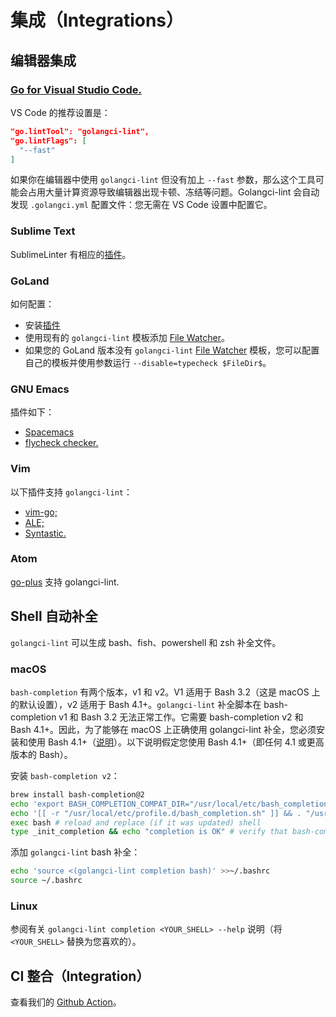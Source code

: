# 集成（Integrations）

## 编辑器集成

### [Go for Visual Studio Code.](https://marketplace.visualstudio.com/items?itemName=golang.Go)

VS Code 的推荐设置是：

```json
"go.lintTool": "golangci-lint",
"go.lintFlags": [
  "--fast"
]
```

如果你在编辑器中使用 `golangci-lint` 但没有加上 `--fast` 参数，那么这个工具可能会占用大量计算资源导致编辑器出现卡顿、冻结等问题。Golangci-lint 会自动发现 `.golangci.yml` 配置文件：您无需在 VS Code 设置中配置它。

### Sublime Text

SublimeLinter 有相应的[插件](https://github.com/SublimeLinter/SublimeLinter-golangcilint)。

### GoLand

如何配置：

+ 安装[插件](https://plugins.jetbrains.com/plugin/12496-go-linter)
+ 使用现有的 `golangci-lint` 模板添加 [File Watcher](https://www.jetbrains.com/help/go/settings-tools-file-watchers.html)。
+ 如果您的 GoLand 版本没有 `golangci-lint` [File Watcher](https://www.jetbrains.com/help/go/settings-tools-file-watchers.html) 模板，您可以配置自己的模板并使用参数运行 `--disable=typecheck $FileDir$`。

### GNU Emacs

插件如下：

+ [Spacemacs](https://github.com/syl20bnr/spacemacs/blob/develop/layers/+lang/go/README.org#linting)
+ [flycheck checker.](https://github.com/weijiangan/flycheck-golangci-lint)

### Vim

以下插件支持 `golangci-lint`：

+ [vim-go;](https://github.com/fatih/vim-go)
+ [ALE;](https://github.com/dense-analysis/ale)
+ [Syntastic.](https://github.com/vim-syntastic/syntastic)

### Atom

[go-plus](https://github.blog/2022-06-08-sunsetting-atom/) 支持 golangci-lint.

## Shell 自动补全

`golangci-lint` 可以生成 bash、fish、powershell 和 zsh 补全文件。

### macOS

`bash-completion` 有两个版本，v1 和 v2。V1 适用于 Bash 3.2（这是 macOS 上的默认设置），v2 适用于 Bash 4.1+。`golangci-lint` 补全脚本在 bash-completion v1 和 Bash 3.2 无法正常工作。它需要 bash-completion v2 和 Bash 4.1+。因此，为了能够在 macOS 上正确使用 golangci-lint 补全，您必须安装和使用 Bash 4.1+（[说明](https://itnext.io/upgrading-bash-on-macos-7138bd1066ba?gi=edc61b56c400)）。以下说明假定您使用 Bash 4.1+（即任何 4.1 或更高版本的 Bash）。

安装 `bash-completion v2`：

```bash
brew install bash-completion@2
echo 'export BASH_COMPLETION_COMPAT_DIR="/usr/local/etc/bash_completion.d"' >>~/.bashrc
echo '[[ -r "/usr/local/etc/profile.d/bash_completion.sh" ]] && . "/usr/local/etc/profile.d/bash_completion.sh"' >>~/.bashrc
exec bash # reload and replace (if it was updated) shell
type _init_completion && echo "completion is OK" # verify that bash-completion v2 is correctly installed
```

添加 `golangci-lint` bash 补全：

```bash
echo 'source <(golangci-lint completion bash)' >>~/.bashrc
source ~/.bashrc
```

### Linux

参阅有关 `golangci-lint completion <YOUR_SHELL> --help` 说明（将 `<YOUR_SHELL>` 替换为您喜欢的）。

## CI 整合（Integration）

查看我们的 [Github Action](./1-Install.md#github-actions)。